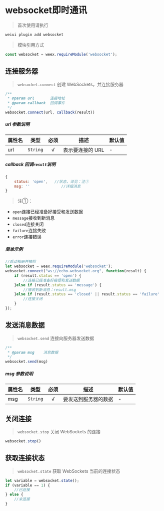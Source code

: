# websocket即时通讯

> 首次使用请执行

```bash
weiui plugin add websocket
```

> 模块引用方式

```js
const websocket = weex.requireModule('websocket');
```

## 连接服务器 

> `websocket.connect` 创建 WebSockets，并连接服务器

```js
/**
 * @param url       连接地址
 * @param callback  回调事件
 */
websocket.connect(url, callback(result))
```

##### url 参数说明

| 属性名 | 类型 | 必须 | 描述 | 默认值 |
| --- | --- | :-: | --- | --- |
| url | `String` | √ | 表示要连接的 URL | - |

##### callback 回调`result`说明

```js
{
    status: 'open',   //状态，详见：注①
    msg: ''              //详细消息
}
```

> 注①：

- `open`连接已经准备好接受和发送数据
- `message`接收到新消息
- `closed`连接关闭
- `failure`连接失败
- `error`连接错误

##### 简单示例

```js
//启动相册并拍照  
let websocket = weex.requireModule('websocket');
websocket.connect("ws://echo.websocket.org", function(result) {
    if (result.status == 'open') {
        //连接已经准备好接受和发送数据
    }else if (result.status == 'message') {
        //接收到新消息：result.msg
    }else if (result.status == 'closed' || result.status == 'failure' || result.status == 'error') {
        //连接关闭
    }
});
```

## 发送消息数据

> `websocket.send` 连接向服务器发送数据

```js
/**
 * @param msg    消息数据
 */
websocket.send(msg)
```

##### msg 参数说明

| 属性名 | 类型 | 必须 | 描述 | 默认值 |
| --- | --- | :-: | --- | --- |
| msg | `String` | √ | 要发送到服务器的数据 | - |


## 关闭连接

> `websocket.stop` 关闭 WebSockets 的连接

```js
websocket.stop()
```

## 获取连接状态

> `websocket.state` 获取 WebSockets 当前的连接状态

```js
let variable = websocket.state();
if (variable == 1) {
    //已连接
} else {
    //未连接
}
```



